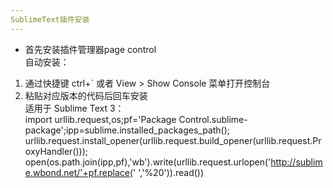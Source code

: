 ```yaml
---
SublimeText插件安装  
---
```

- 首先安装插件管理器page control  
  自动安装：  
1. 通过快捷键 ctrl+` 或者 View > Show Console 菜单打开控制台  
2. 粘贴对应版本的代码后回车安装  
适用于 Sublime Text 3：  
import  urllib.request,os;pf='Package Control.sublime-package';ipp=sublime.installed_packages_path();
urllib.request.install_opener(urllib.request.build_opener(urllib.request.ProxyHandler()));
open(os.path.join(ipp,pf),'wb').write(urllib.request.urlopen('http://sublime.wbond.net/'+pf.replace(' ','%20')).read())
